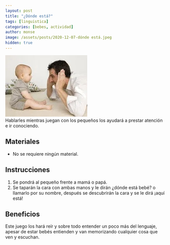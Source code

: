```yaml
---
layout: post
title: "¿Dónde está?"
tags: [linguistica]
categories: [bebes, actividad]
author: monse
image: /assets/posts/2020-12-07-dónde está.jpeg
hidden: true
---
```

![Actividad de sorpresa](/assets/posts/2020-12-07-sorpresa.jpeg)<br/> 
Hablarles mientras juegan con los pequeños los ayudará a prestar atención e ir conociendo.    
 
## Materiales 
- No se requiere ningún material.   

## Instrucciones 
1. Se pondrá al pequeño frente a mamá o papá.
2. Se taparán la cara con ambas manos y le dirán ¿dónde está bebé? o llamarlo por su nombre, después se descubrirán la cara y se le dirá ¡aquí está! 

## Beneficios 
Este juego los hará reír y sobre todo entender un poco más del lenguaje, apesar de estar bebés entienden y van memorizando cualquier cosa que ven y escuchan.  